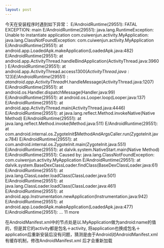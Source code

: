 ```yaml
---
layout: post
---
```


  今天在安装程序时遇到如下异常：
E/AndroidRuntime(29551): FATAL EXCEPTION: main
E/AndroidRuntime(29551): java.lang.RuntimeException: Unable to instantiate application com.cuiwenjun.activity.MyApplication: 
java.lang.ClassNotFoundException: com.cuiwenjun.activity.MyApplication
E/AndroidRuntime(29551):  at android.app.LoadedApk.makeApplication(LoadedApk.java:482)
E/AndroidRuntime(29551):   at android.app.ActivityThread.handleBindApplication(ActivityThread.java:3960)
E/AndroidRuntime(29551): 	at android.app.ActivityThread.access$1300(ActivityThread.java:123)
E/AndroidRuntime(29551): 	at android.app.ActivityThread$H.handleMessage(ActivityThread.java:1207)
E/AndroidRuntime(29551): 	at android.os.Handler.dispatchMessage(Handler.java:99)
E/AndroidRuntime(29551): 	at android.os.Looper.loop(Looper.java:137)
E/AndroidRuntime(29551): 	at android.app.ActivityThread.main(ActivityThread.java:4446)
E/AndroidRuntime(29551): 	at java.lang.reflect.Method.invokeNative(Native Method)
E/AndroidRuntime(29551): 	at java.lang.reflect.Method.invoke(Method.java:511)
E/AndroidRuntime(29551): 	at com.android.internal.os.ZygoteInit$MethodAndArgsCaller.run(ZygoteInit.java:784)
E/AndroidRuntime(29551): 	at com.android.internal.os.ZygoteInit.main(ZygoteInit.java:551)
E/AndroidRuntime(29551): 	at dalvik.system.NativeStart.main(Native Method)
E/AndroidRuntime(29551): Caused by: java.lang.ClassNotFoundException: com.cuiwenjun.activity.MyApplication
E/AndroidRuntime(29551): 	at dalvik.system.BaseDexClassLoader.findClass(BaseDexClassLoader.java:61)
E/AndroidRuntime(29551): 	at java.lang.ClassLoader.loadClass(ClassLoader.java:501)
E/AndroidRuntime(29551): 	at java.lang.ClassLoader.loadClass(ClassLoader.java:461)
E/AndroidRuntime(29551): 	at android.app.Instrumentation.newApplication(Instrumentation.java:942)
E/AndroidRuntime(29551): 	at android.app.LoadedApk.makeApplication(LoadedApk.java:477)
E/AndroidRuntime(29551): 	... 11 more

  在AndroidManifest.xml中的<application>节点处是以.MyApplication做为android:name的值的，但是其它的activity都是包名＋activity,
将application也换成包名＋application后重新安装后没有问题，猜测是由于Android对AndroidManifest.xml有缓存机制，修改AndroidManifest.xml
后才会重新加载
